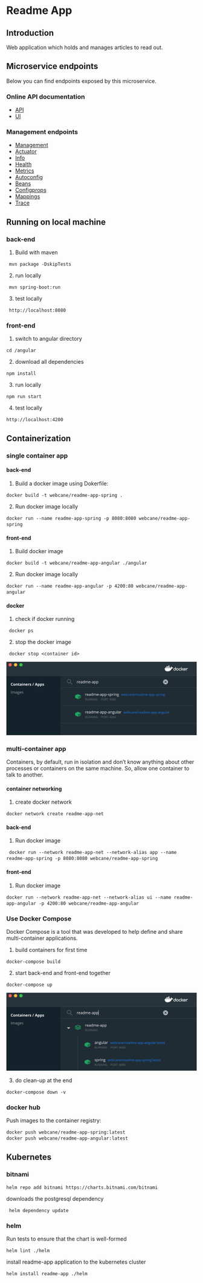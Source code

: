 # Readme App

## Introduction

Web application which holds and manages articles to read out.

## Microservice endpoints

Below you can find endpoints exposed by this microservice.

### Online API documentation

* [API](http://localhost:8080/swagger)
* [UI](http://localhost:8080/swagger-ui)

### Management endpoints

* [Management](http://localhost:8080/management)
* [Actuator](http://localhost:8080/management/actuator)
* [Info](http://localhost:8080/management/info)
* [Health](http://localhost:8080/management/health)
* [Metrics](http://localhost:8080/management/metrics)
* [Autoconfig](http://localhost:8080/management/autoconfig)
* [Beans](http://localhost:8080/management/beans)
* [Configprops](http://localhost:8080/management/configprops)
* [Mappings](http://localhost:8080/management/mappings)
* [Trace](http://localhost:8080/management/trace)

## Running on local machine
### back-end

1. Build with maven
```
 mvn package -DskipTests
```
 
2. run locally
```
 mvn spring-boot:run
```
 
3. test locally
```
 http://localhost:8080
```
 
### front-end
1. switch to angular directory
```
cd /angular
```

2. download all dependencies
```
npm install
```

3. run locally
```
npm run start
```

4. test locally
```
http://localhost:4200
```

## Containerization
### single container app
#### back-end

1. Build a docker image using Dokerfile:
 ```
 docker build -t webcane/readme-app-spring .
```
 
2. Run docker image locally
 ```
 docker run --name readme-app-spring -p 8080:8080 webcane/readme-app-spring
``` 

#### front-end

1. Build docker image
```
docker build -t webcane/readme-app-angular ./angular
```

2. Run docker image locally
```
docker run --name readme-app-angular -p 4200:80 webcane/readme-app-angular
```

#### docker 
 
1. check if docker running
```
 docker ps
```
 
2. stop the docker image
```
 docker stop <container id>
```

![two containers](images/two-containers.png)

### multi-container app
Containers, by default, run in isolation and don’t know anything about other processes or containers on the same machine. So, allow one container to talk to another.

#### container networking
1. create docker network
```
docker network create readme-app-net
```

#### back-end
1. Run docker image
```
 docker run --network readme-app-net --network-alias app --name readme-app-spring -p 8080:8080 webcane/readme-app-spring
```
 
#### front-end
1. Run docker image
```
docker run --network readme-app-net --network-alias ui --name readme-app-angular -p 4200:80 webcane/readme-app-angular
```

### Use Docker Compose 
Docker Compose is a tool that was developed to help define and share multi-container applications. 

1. build containers for first time
```
docker-compose build
```

2. start back-end and front-end together
```
docker-compose up
```

![multi containers](images/multi-containers.png)

3. do clean-up at the end
```
docker-compose down -v
```

### docker hub
Push images to the container registry:
```
docker push webcane/readme-app-spring:latest
docker push webcane/readme-app-angular:latest
```
 
## Kubernetes

### bitnami

```
helm repo add bitnami https://charts.bitnami.com/bitnami
```

downloads the postgresql dependency
```
 helm dependency update
```

### helm
Run tests to ensure that the chart is well-formed
```
helm lint ./helm
```


install readme-app application to the kubernetes cluster
```
helm install readme-app ./helm
```

